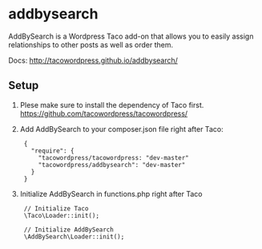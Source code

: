 # addbysearch
AddBySearch is a Wordpress Taco add-on that allows you to easily assign relationships to other posts as well as order them. 

Docs: http://tacowordpress.github.io/addbysearch/

## Setup

1. Plese make sure to install the dependency of Taco first. https://github.com/tacowordpress/tacowordpress/
2. Add AddBySearch to your composer.json file right after Taco:

        {
          "require": {
            "tacowordpress/tacowordpress: "dev-master"
            "tacowordpress/addbysearch": "dev-master"
          }
        }
        
3. Initialize AddBySearch in functions.php right after Taco

        // Initialize Taco
        \Taco\Loader::init();
        
        // Initialize AddBySearch
        \AddBySearch\Loader::init();

